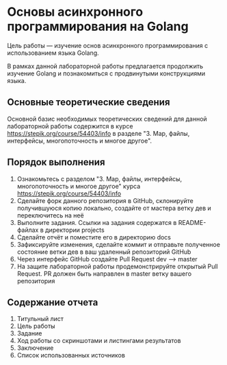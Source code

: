 # Основы асинхронного программирования на Golang

Цель работы — изучение основ асинхронного программирования с использованием языка Golang.

В рамках данной лабораторной работы предлагается продолжить изучение Golang и познакомиться с продвинутыми конструкциями языка.
 
## Основные теоретические сведения

Основной базис необходимых теоретических сведений для данной лабораторной работы содержится в курсе https://stepik.org/course/54403/info в разделе "3. Map, файлы, интерфейсы, многопоточность и многое другое".

## Порядок выполнения

1. Ознакомьтесь с разделом "3. Map, файлы, интерфейсы, многопоточность и многое другое" курса https://stepik.org/course/54403/info
2. Сделайте форк данного репозитория в GitHub, склонируйте получившуюся копию локально, создайте от мастера ветку дев и переключитесь на неё
3. Выполните задания. Ссылки на задания содержатся в README-файлах в директории projects
4. Сделайте отчёт и поместите его в директорию docs
5. Зафиксируйте изменения, сделайте коммит и отправьте полученное состояние ветки дев в ваш удаленный репозиторий GitHub
6. Через интерфейс GitHub создайте Pull Request dev --> master
7. На защите лабораторной работы продемонстрируйте открытый Pull Request. PR должен быть направлен в master ветку вашего репозитория

## Содержание отчета

1. Титульный лист
2. Цель работы
3. Задание
4. Ход работы со скриншотами и листингами результатов
5. Заключение
6. Список использованных источников 
